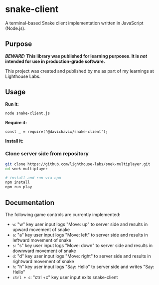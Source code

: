 # snake-client

A terminal-based Snake client implementation written in JavaScript (Node.js).

## Purpose

**_BEWARE:_ This library was published for learning purposes. It is _not_ intended for use in production-grade software.**

This project was created and published by me as part of my learnings at Lighthouse Labs. 

## Usage

**Run it:**

`node snake-client.js`

**Require it:**

`const _ = require('@davichavix/snake-client');`

**Install it:**

### Clone server side from repository

```bash
git clone https://github.com/lighthouse-labs/snek-multiplayer.git
cd snek-multiplayer

# install and run via npm
npm install
npm run play
```

## Documentation

The following game controls are currently implemented:

* `w`: "w" key user input logs "Move: up" to server side and results in upward movement of snake
* `a`: "a" key user input logs "Move: left" to server side and results in leftward movement of snake
* `s`: "s" key user input logs "Move: down" to server side and results in downward movement of snake
* `d`: "d" key user input logs "Move: right" to server side and results in rightward movement of snake
* `h`: "h" key user input logs "Say: Hello" to server side and writes "Say: Hello"
* `ctrl + c`: "ctrl +c" key user input exits snake-client